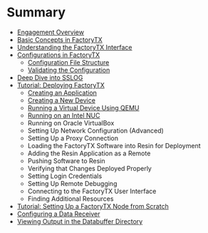 # Summary

* [Engagement Overview](README.md)
* [Basic Concepts in FactoryTX](basic-concepts-in-factorytx.md)
* [Understanding the FactoryTX Interface](understanding-the-factorytx-interface.md)
* [Configurations in FactoryTX](configurations-in-factorytx.md)
  * [Configuration File Structure](configurations-in-factorytx/configuration-file-structure.md)
  * [Validating the Configuration](configurations-in-factorytx/validating-the-configuration.md)
* [Deep Dive into SSLOG](deep-dive-into-sslog.md)
* [Tutorial: Deploying FactoryTX](tutorial-deploying-factorytx.md)
  * [Creating an Application](tutorial-deploying-factorytx/creating-an-application.md)
  * [Creating a New Device](tutorial-deploying-factorytx/creating-a-new-device.md)
  * [Running a Virtual Device Using QEMU](tutorial-deploying-factorytx/running-a-virtual-device-using-qemu.md)
  * [Running on an Intel NUC](tutorial-deploying-factorytx/running-on-an-intel-nuc.md)
  * Running on Oracle VirtualBox
  * Setting Up Network Configuration \(Advanced\)
  * Setting Up a Proxy Connection
  * Loading the FactoryTX Software into Resin for Deployment
  * Adding the Resin Application as a Remote
  * Pushing Software to Resin
  * Verifying that Changes Deployed Properly
  * Setting Login Credentials
  * Setting Up Remote Debugging
  * Connecting to the FactoryTX User Interface
  * Finding Additional Resources
* [Tutorial: Setting Up a FactoryTX Node from Scratch](tutorial-setting-up-a-factorytx-node-from-scratch.md)
* [Configuring a Data Receiver](configuring-a-data-receiver.md)
* [Viewing Output in the Databuffer Directory](viewing-output-in-the-databuffer-directory.md)

